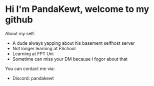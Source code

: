 # Hi I'm PandaKewt, welcome to my github
About my self:
- A dude always yapping about his basement selfhost server
- Not longer learning at FSchool
- Learning at FPT Uni
- Sometime can miss your DM because I fogor about that

You can contact me via:
- Discord: pandakewt
